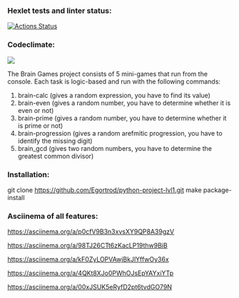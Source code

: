 ### Hexlet tests and linter status:
[![Actions Status](https://github.com/Egortrod/python-project-lvl1/workflows/hexlet-check/badge.svg)](https://github.com/Egortrod/python-project-lvl1/actions)

### Сodeclimate:
<a href="https://codeclimate.com/github/Egortrod/project1/maintainability"><img src="https://api.codeclimate.com/v1/badges/8877bd0d9309c6fabbfb/maintainability" /></a>

The Brain Games project consists of 5 mini-games that run from the console. Each task is logic-based and run with the following commands:
1. brain-calc (gives a random expression, you have to find its value)
2. brain-even (gives a random number, you have to determine whether it is even or not)
3. brain-prime (gives a random number, you have to determine whether it is prime or not)
4. brain-progression (gives a random arefmitic progression, you have to identify the missing digit)
5. brain_gcd (gives two random numbers, you have to determine the greatest common divisor)

### Installation:
git clone https://github.com/Egortrod/python-project-lvl1.git
make package-install

### Asciinema of all features:
https://asciinema.org/a/p0cfV9B3n3xvsXY9QP8A39gzV

https://asciinema.org/a/98TJ26CTt6zKacLP19thw9BiB

https://asciinema.org/a/kF0ZyLOPVAwjBkJlYffwOy36x

https://asciinema.org/a/4QKt8XJo0PWhOJsEpYAYxiYTp

https://asciinema.org/a/00xJSUK5eRyfD2pt6tvdGO79N